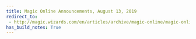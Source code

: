 ```yaml
---
title: Magic Online Announcements, August 13, 2019
redirect_to:
 - http://magic.wizards.com/en/articles/archive/magic-online/magic-online-announcements-august-13-2019
has_build_notes: True
---
```


